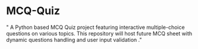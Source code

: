 # MCQ-Quiz
" A Python based MCQ Quiz project featuring interactive multiple-choice questions on various topics. This repository will host future MCQ sheet with dynamic questions handling and user input validation ." 

